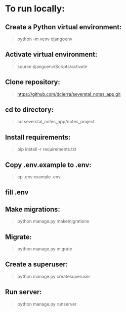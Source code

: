 # To run locally:
## Create a Python virtual environment:
> python -m venv djangoenv
## Activate virtual environment:
> source djangoenv/Scripts/activate
## Clone repository:
> https://github.com/dcierra/severstal_notes_app.git
## cd to directory:
> cd severstal_notes_app/notes_project
## Install requirements:
> pip install -r requirements.txt
## Copy .env.example to .env:
> cp .env.example .env
## fill .env
## Make migrations:
> python manage.py makemigrations
## Migrate:
> python manage.py migrate
## Create a superuser:
> python manage.py createsuperuser
## Run server:
> python manage.py runserver
